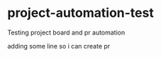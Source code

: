# project-automation-test
Testing project board and pr automation

adding some line so i can create pr
